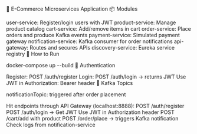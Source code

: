 🛒 E-Commerce Microservices Application
📦 Modules

user-service: Register/login users with JWT
product-service: Manage product catalog
cart-service: Add/remove items in cart
order-service: Place orders and produce Kafka events
payment-service: Simulated payment gateway
notification-service: Kafka consumer for order notifications
api-gateway: Routes and secures APIs
discovery-service: Eureka service registry
🧪 How to Run

docker-compose up --build
🔐 Authentication

Register: POST /auth/register
Login: POST /auth/login → returns JWT
Use JWT in Authorization: Bearer <token> header
📡 Kafka Topics

notificationTopic: triggered after order placement

Hit endpoints through API Gateway (localhost:8888):
POST /auth/register
POST /auth/login → Get JWT
Use JWT in Authorization header
POST /cart/add with product
POST /order/place → triggers Kafka notification
Check logs from notification-service
